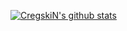[![CregskiN's github stats](https://github-readme-stats.vercel.app/api?username=CregskiN&hide=prs&show_icons=true)](https://github.com/anuraghazra/github-readme-stats)
